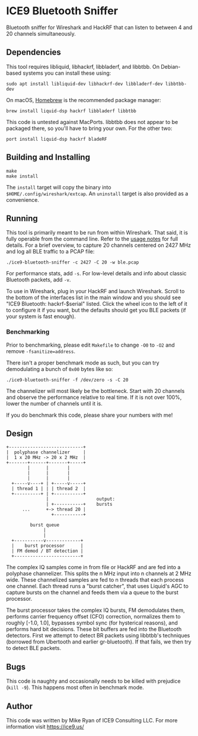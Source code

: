 # ICE9 Bluetooth Sniffer

Bluetooth sniffer for Wireshark and HackRF that can listen to between 4
and 20 channels simultaneously.

## Dependencies

This tool requires libliquid, libhackrf, libbladerf, and libbtbb. On
Debian-based systems you can install these using:

    sudo apt install libliquid-dev libhackrf-dev libbladerf-dev libbtbb-dev

On macOS, [Homebrew](https://brew.sh/) is the recommended package
manager:

    brew install liquid-dsp hackrf libbladerf libbtbb

This code is untested against MacPorts. libbtbb does not appear to be
packaged there, so you'll have to bring your own. For the other two:

    port install liquid-dsp hackrf bladeRF

## Building and Installing

    make
    make install

The `install` target will copy the binary into
`$HOME/.config/wireshark/extcap`. An `uninstall` target is also provided
as a convenience.

## Running

This tool is primarily meant to be run from within Wireshark. That said,
it is fully operable from the command line. Refer to the [usage
notes](help.txt) for full details. For a brief overview, to capture 20
channels centered on 2427 MHz and log all BLE traffic to a PCAP file:

    ./ice9-bluetooth-sniffer -c 2427 -C 20 -w ble.pcap

For performance stats, add `-s`. For low-level details and info about
classic Bluetooth packets, add `-v`.

To use in Wireshark, plug in your HackRF and launch Wireshark. Scroll to
the bottom of the interfaces list in the main window and you should see
"ICE9 Bluetooth: hackrf-$serial" listed. Click the wheel icon to the
left of it to configure it if you want, but the defaults should get you
BLE packets (if your system is fast enough).

### Benchmarking

Prior to benchmarking, please edit `Makefile` to change `-O0` to `-O2`
and remove `-fsanitize=address`.

There isn't a proper benchmark mode as such, but you can try
demodulating a bunch of `0x00` bytes like so:

    ./ice9-bluetooth-sniffer -f /dev/zero -s -C 20

The channelizer will most likely be the bottleneck. Start with 20
channels and observe the performance relative to real time. If it is not
over 100%, lower the number of channels until it is.

If you do benchmark this code, please share your numbers with me!

## Design

    +----------------------------+
    |  polyphase channelizer     |
    |  1 x 20 MHz -> 20 x 2 MHz  |
    +-------+------+-------+-----+
            |      |       |
            |      |       |
            |      |       |
      +-----v----+ | +-----v-----+
      | thread 1 | | | thread 2  |
      +----------+ | +-----------+
                   |                  output:
                   | +-----------+    bursts
          ...      +-> thread 20 |
                     +-----------+

             burst queue
                  |
                  |
      +-----------v-------------+
      |    burst processor      |
      | FM demod / BT detection |
      +-------------------------+

The complex IQ samples come in from file or HackRF and are fed into a
polyphase channelizer. This splits the n MHz input into n channels at 2
MHz wide. These channelized samples are fed to n threads that each
process one channel. Each thread runs a "burst catcher", that uses
Liquid's AGC to capture bursts on the channel and feeds them via a queue
to the burst processor.

The burst processor takes the complex IQ bursts, FM demodulates them,
performs carrier frequency offset (CFO) correction, normalizes them to
roughly [-1.0, 1.0], bypasses symbol sync (for hysterical reasons), and
performs hard bit decisions. These bit buffers are fed into the
Bluetooth detectors. First we attempt to detect BR packets using
libbtbb's techniques (borrowed from Ubertooth and earlier gr-bluetooth).
If that fails, we then try to detect BLE packets.

## Bugs

This code is naughty and occasionally needs to be killed with prejudice
(`kill -9`). This happens most often in benchmark mode.

## Author

This code was written by Mike Ryan of ICE9 Consulting LLC. For more
information visit https://ice9.us/
